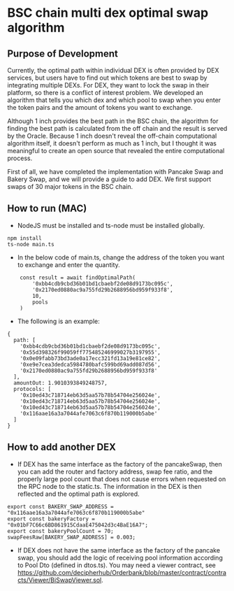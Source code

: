 # BSC chain multi dex optimal swap algorithm

## Purpose of Development
Currently, the optimal path within individual DEX is often provided by DEX services, but users have to find out which tokens are best to swap by integrating multiple DEXs. For DEX, they want to lock the swap in their platform, so there is a conflict of interest problem. We developed an algorithm that tells you which dex and which pool to swap when you enter the token pairs and the amount of tokens you want to exchange.

Although 1 inch provides the best path in the BSC chain, the algorithm for finding the best path is calculated from the off chain and the result is served by the Oracle. Because 1 inch doesn't reveal the off-chain computational algorithm itself, it doesn't perform as much as 1 inch, but I thought it was meaningful to create an open source that revealed the entire computational process.

First of all, we have completed the implementation with Pancake Swap and Bakery Swap, and we will provide a guide to add DEX. We first support swaps of 30 major tokens in the BSC chain.

## How to run (MAC)
* NodeJS must be installed and ts-node must be installed globally.
```
npm install
ts-node main.ts
```
* In the below code of main.ts, change the address of the token you want to exchange and enter the quantity.
```
    const result = await findOptimalPath(
        '0xbb4cdb9cbd36b01bd1cbaebf2de08d9173bc095c',
        '0x2170ed0880ac9a755fd29b2688956bd959f933f8',
        10,
        pools
    )
```
* The following is an example:
```
{
  path: [
    '0xbb4cdb9cbd36b01bd1cbaebf2de08d9173bc095c',
    '0x55d398326f99059ff775485246999027b3197955',
    '0x0e09fabb73bd3ade0a17ecc321fd13a19e81ce82',
    '0xe9e7cea3dedca5984780bafc599bd69add087d56',
    '0x2170ed0880ac9a755fd29b2688956bd959f933f8'
  ],
  amountOut: 1.9010393849248757,
  protocols: [
    '0x10ed43c718714eb63d5aa57b78b54704e256024e',
    '0x10ed43c718714eb63d5aa57b78b54704e256024e',
    '0x10ed43c718714eb63d5aa57b78b54704e256024e',
    '0x116aae16a3a7044afe7063c6f870b119000b5abe'
  ]
}
```


## How to add another DEX
* If DEX has the same interface as the factory of the pancakeSwap, then you can add the router and factory address, swap fee ratio, and the properly large pool count that does not cause errors when requested on the RPC node to the static.ts. The information in the DEX is then reflected and the optimal path is explored.

```
export const BAKERY_SWAP_ADDRESS = "0x116aae16a3a7044afe7063c6f870b119000b5abe"
export const bakeryFactory = "0x01bF7C66c6BD861915CdaaE475042d3c4BaE16A7";
export const bakeryPoolCount = 70;
swapFeesRaw[BAKERY_SWAP_ADDRESS] = 0.003;
```

* If DEX does not have the same interface as the factory of the pancake swap, you should add the logic of receiving pool information according to Pool Dto (defined in dtos.ts). You may need a viewer contract, see https://github.com/decipherhub/Orderbank/blob/master/contract/contracts/Viewer/BiSwapViewer.sol.

